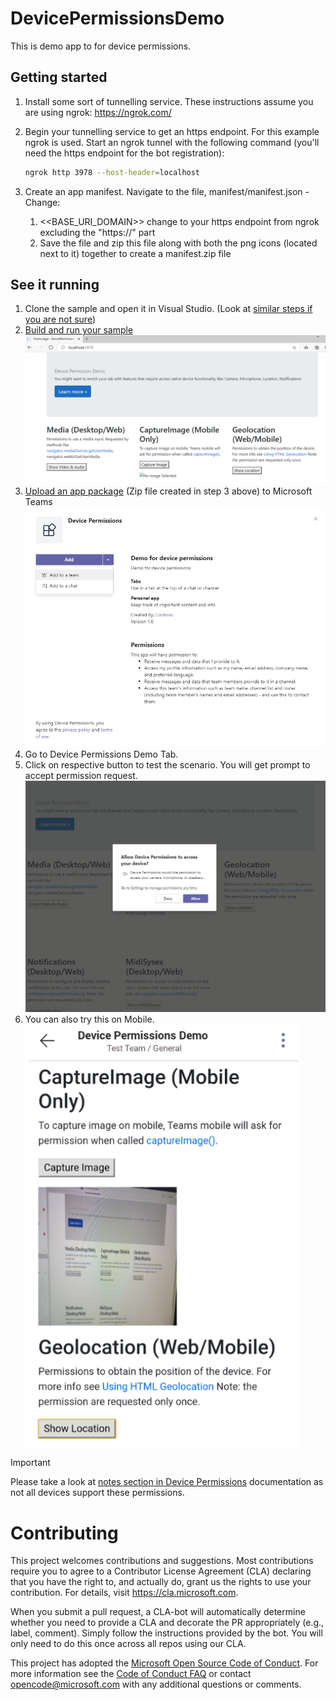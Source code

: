 # DevicePermissionsDemo
This is demo app to for device permissions.

## Getting started

1. Install some sort of tunnelling service. These instructions assume you are using ngrok: https://ngrok.com/
1. Begin your tunnelling service to get an https endpoint. For this example ngrok is used. Start an ngrok tunnel with the following command (you'll need the https endpoint for the bot registration):<br>

    ```bash
    ngrok http 3978 --host-header=localhost
    ```

1. Create an app manifest. Navigate to the file, manifest/manifest.json - Change:
    1. <<BASE_URI_DOMAIN>> change to your https endpoint from ngrok excluding the "https://" part
    1. Save the file and zip this file along with both the png icons (located next to it) together to create a manifest.zip file


## See it running

1. Clone the sample and open it in Visual Studio. (Look at [similar steps if you are not sure](https://docs.microsoft.com/microsoftteams/platform/tutorials/get-started-dotnet-app-studio#download-the-sample))
1. [Build and run your sample](https://docs.microsoft.com/microsoftteams/platform/tutorials/get-started-dotnet-app-studio#build-and-run-the-sample)
![Local Running App](Images/Local%20running%20app.png)
1. [Upload an app package](https://docs.microsoft.com/microsoftteams/platform/concepts/deploy-and-publish/apps-upload) (Zip file created in step 3 above) to Microsoft Teams
![Install App](Images/Install%20App.png)
1. Go to Device Permissions Demo Tab.
1. Click on respective button to test the scenario. You will get prompt to accept permission request.
![Accept Permissions](Images/Accept%20Permissions.png)
1. You can also try this on Mobile.<br/>
![Mobile Demo](Images/Mobile%20Demo.png)

> [!IMPORTANT]
  > Please take a look at [notes section in Device Permissions](https://docs.microsoft.com/microsoftteams/platform/concepts/device-capabilities/native-device-permissions?tabs=desktop) documentation as not all devices support these permissions.

# Contributing

This project welcomes contributions and suggestions.  Most contributions require you to agree to a
Contributor License Agreement (CLA) declaring that you have the right to, and actually do, grant us
the rights to use your contribution. For details, visit https://cla.microsoft.com.

When you submit a pull request, a CLA-bot will automatically determine whether you need to provide
a CLA and decorate the PR appropriately (e.g., label, comment). Simply follow the instructions
provided by the bot. You will only need to do this once across all repos using our CLA.

This project has adopted the [Microsoft Open Source Code of Conduct](https://opensource.microsoft.com/codeofconduct/).
For more information see the [Code of Conduct FAQ](https://opensource.microsoft.com/codeofconduct/faq/) or
contact [opencode@microsoft.com](mailto:opencode@microsoft.com) with any additional questions or comments.
